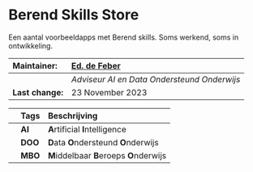 # Berend Skills Store
Een aantal voorbeeldapps met Berend skills. Soms werkend, soms in ontwikkeling. 

| **Maintainer:** | [Ed. de Feber](mailto://e.defeber@horizoncollege.nl) |
| :--- | :--- |
| |*Adviseur AI en Data Ondersteund Onderwijs* |
| **Last change:** |  23 November 2023 | 

>
|  				| 	Tags 	| Beschrijving |
| 	:----: 			| 	:---- 	| 	:--- |
|     			| **AI** | **A**rtificial **I**ntelligence |
|				| **DOO** | **D**ata **O**ndersteund **O**nderwijs |
|				| **MBO** | **M**iddelbaar **B**eroeps **O**nderwijs |

